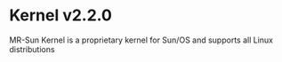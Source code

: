 # Kernel v2.2.0
MR-Sun Kernel is a proprietary kernel for Sun/OS and supports all Linux distributions
